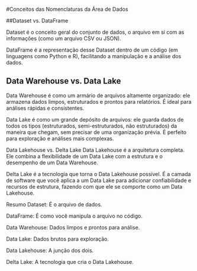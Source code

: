 #Conceitos das Nomenclaturas da Área de Dados

##Dataset vs. DataFrame

Dataset é o conceito geral do conjunto de dados, o arquivo em si com as informações (como um arquivo CSV ou JSON).

DataFrame é a representação desse Dataset dentro de um código (em linguagens como Python e R), facilitando a manipulação e a análise dos dados.

## Data Warehouse vs. Data Lake

Data Warehouse é como um armário de arquivos altamente organizado: ele armazena dados limpos, estruturados e prontos para relatórios. É ideal para análises rápidas e consistentes.

Data Lake é como um grande depósito de arquivos: ele guarda dados de todos os tipos (estruturados, semi-estruturados, não estruturados) da maneira que chegam, sem precisar de uma organização prévia. É perfeito para exploração e análises mais complexas.

Data Lakehouse vs. Delta Lake
Data Lakehouse é a arquitetura completa. Ele combina a flexibilidade de um Data Lake com a estrutura e o desempenho de um Data Warehouse.

Delta Lake é a tecnologia que torna o Data Lakehouse possível. É a camada de software que você aplica a um Data Lake para adicionar confiabilidade e recursos de estrutura, fazendo com que ele se comporte como um Data Lakehouse.

Resumo
Dataset: É o arquivo de dados.

DataFrame: É como você manipula o arquivo no código.

Data Warehouse: Dados limpos e prontos para análise.

Data Lake: Dados brutos para exploração.

Data Lakehouse: A junção dos dois.

Delta Lake: A tecnologia que cria o Data Lakehouse.
